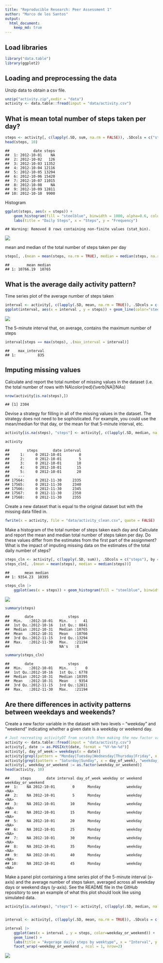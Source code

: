 ```yaml
---
title: "Reproducible Research: Peer Assessment 1"
author: "Marco de los Santos"
output: 
  html_document:
    keep_md: true
---
```


## Load libraries

```r
library("data.table")
library(ggplot2)
```

## Loading and preprocessing the data
Unzip data to obtain a csv file.


```r
unzip("activity.zip",exdir = "data")
activity <- data.table::fread(input = "data/activity.csv")
```


## What is mean total number of steps taken per day?

```r
steps <- activity[, c(lapply(.SD, sum, na.rm = FALSE)), .SDcols = c("steps"), by = .(date)] 
head(steps, 10)
```

```
##           date steps
##  1: 2012-10-01    NA
##  2: 2012-10-02   126
##  3: 2012-10-03 11352
##  4: 2012-10-04 12116
##  5: 2012-10-05 13294
##  6: 2012-10-06 15420
##  7: 2012-10-07 11015
##  8: 2012-10-08    NA
##  9: 2012-10-09 12811
## 10: 2012-10-10  9900
```
Histogram

```r
ggplot(steps, aes(x = steps)) +
    geom_histogram(fill = "steelblue", binwidth = 1000, alpha=0.6, color='black') +
    labs(title = "Daily Steps", x = "Steps", y = "Frequency")
```

```
## Warning: Removed 8 rows containing non-finite values (stat_bin).
```

<img src="PA1_template_files/figure-html/unnamed-chunk-4-1.png" style="display: block; margin: auto;" />

mean and median of the total number of steps taken per day

```r
steps[, .(mean = mean(steps, na.rm = TRUE), median = median(steps, na.rm = TRUE))]
```

```
##        mean median
## 1: 10766.19  10765
```

## What is the average daily activity pattern?
Time series plot of the average number of steps taken

```r
interval <- activity[, c(lapply(.SD, mean, na.rm = TRUE)), .SDcols = c("steps"), by = .(interval)] 
ggplot(interval, aes(x = interval , y = steps)) + geom_line(color="steelblue", size=1) + labs(title = "Average daily steps", x = "Interval", y = "Average steps per day")
```

<img src="PA1_template_files/figure-html/unnamed-chunk-6-1.png" style="display: block; margin: auto;" />

The 5-minute interval that, on average, contains the maximum number of steps

```r
interval[steps == max(steps), .(max_interval = interval)]
```

```
##    max_interval
## 1:          835
```


## Imputing missing values
Calculate and report the total number of missing values in the dataset (i.e. the total number of rows with NA\color{red}{\verb|NA|}NAs)

```r
nrow(activity[is.na(steps),])
```

```
## [1] 2304
```


Devise a strategy for filling in all of the missing values in the dataset. The strategy does not need to be sophisticated. For example, you could use the mean/median for that day, or the mean for that 5-minute interval, etc.

```r
activity[is.na(steps), "steps"] <- activity[, c(lapply(.SD, median, na.rm = TRUE)), .SDcols = c("steps")]

activity
```

```
##        steps       date interval
##     1:     0 2012-10-01        0
##     2:     0 2012-10-01        5
##     3:     0 2012-10-01       10
##     4:     0 2012-10-01       15
##     5:     0 2012-10-01       20
##    ---                          
## 17564:     0 2012-11-30     2335
## 17565:     0 2012-11-30     2340
## 17566:     0 2012-11-30     2345
## 17567:     0 2012-11-30     2350
## 17568:     0 2012-11-30     2355
```

Create a new dataset that is equal to the original dataset but with the missing data filled in.

```r
fwrite(x = activity, file = "data/activity_clean.csv", quote = FALSE)
```


Make a histogram of the total number of steps taken each day and Calculate and report the mean and median total number of steps taken per day. Do these values differ from the estimates from the first part of the assignment? What is the impact of imputing missing data on the estimates of the total daily number of steps?


```r
steps_cln <- activity[, c(lapply(.SD, sum)), .SDcols = c("steps"), by = .(date)] 
steps_cln[, .(mean = mean(steps), median = median(steps))]
```

```
##       mean median
## 1: 9354.23  10395
```

```r
steps_cln |>
    ggplot(aes(x = steps)) + geom_histogram(fill = "steelblue", binwidth = 1000, alpha=0.6, color='black') + labs(title = "Daily Steps", x = "Steps", y = "Frequency")
```

<img src="PA1_template_files/figure-html/unnamed-chunk-11-1.png" style="display: block; margin: auto;" />


```r
summary(steps)
```

```
##       date                steps      
##  Min.   :2012-10-01   Min.   :   41  
##  1st Qu.:2012-10-16   1st Qu.: 8841  
##  Median :2012-10-31   Median :10765  
##  Mean   :2012-10-31   Mean   :10766  
##  3rd Qu.:2012-11-15   3rd Qu.:13294  
##  Max.   :2012-11-30   Max.   :21194  
##                       NA's   :8
```

```r
summary(steps_cln)
```

```
##       date                steps      
##  Min.   :2012-10-01   Min.   :    0  
##  1st Qu.:2012-10-16   1st Qu.: 6778  
##  Median :2012-10-31   Median :10395  
##  Mean   :2012-10-31   Mean   : 9354  
##  3rd Qu.:2012-11-15   3rd Qu.:12811  
##  Max.   :2012-11-30   Max.   :21194
```



## Are there differences in activity patterns between weekdays and weekends?
Create a new factor variable in the dataset with two levels – “weekday” and “weekend” indicating whether a given date is a weekday or weekend day.


```r
# Just recreating activityDT from scratch then making the new factor variable. (No need to, just want to be clear on what the entire process is.) 
activity <- data.table::fread(input = "data/activity.csv")
activity[, date := as.POSIXct(date, format = "%Y-%m-%d")]
activity[, day_of_week:= weekdays(x = date)]
activity[grepl(pattern = "Monday|Tuesday|Wednesday|Thursday|Friday", x = day_of_week), "weekday or weekend"] <- "weekday"
activity[grepl(pattern = "Saturday|Sunday", x = day_of_week), "weekday_or_weekend"] <- "weekend"
activity[, weekday_or_weekend := as.factor(weekday_or_weekend)]
head(activity, 10)
```

```
##     steps       date interval day_of_week weekday or weekend weekday_or_weekend
##  1:    NA 2012-10-01        0      Monday            weekday               <NA>
##  2:    NA 2012-10-01        5      Monday            weekday               <NA>
##  3:    NA 2012-10-01       10      Monday            weekday               <NA>
##  4:    NA 2012-10-01       15      Monday            weekday               <NA>
##  5:    NA 2012-10-01       20      Monday            weekday               <NA>
##  6:    NA 2012-10-01       25      Monday            weekday               <NA>
##  7:    NA 2012-10-01       30      Monday            weekday               <NA>
##  8:    NA 2012-10-01       35      Monday            weekday               <NA>
##  9:    NA 2012-10-01       40      Monday            weekday               <NA>
## 10:    NA 2012-10-01       45      Monday            weekday               <NA>
```


Make a panel plot containing a time series plot of the 5-minute interval (x-axis) and the average number of steps taken, averaged across all weekday days or weekend days (y-axis). See the README file in the GitHub repository to see an example of what this plot should look like using simulated data.


```r
activity[is.na(steps), "steps"] <- activity[, c(lapply(.SD, median, na.rm = TRUE)), .SDcols = c("steps")]


interval <- activity[, c(lapply(.SD, mean, na.rm = TRUE)), .SDcols = c("steps"), by = .(interval, weekday_or_weekend)] 

interval |>
    ggplot(aes(x = interval , y = steps, color=weekday_or_weekend)) +
    geom_line() +
    labs(title = "Avgerage daily steps by weektype", x = "Interval", y = "Number of Steps") +
    facet_wrap(~weekday_or_weekend , ncol = 1, nrow=2)
```

<img src="PA1_template_files/figure-html/unnamed-chunk-14-1.png" style="display: block; margin: auto;" />
